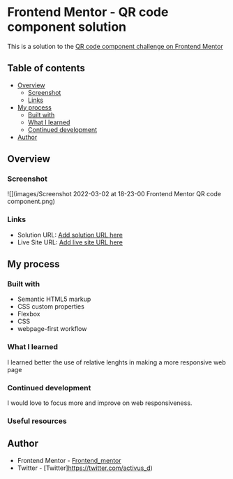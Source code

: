 # Frontend Mentor - QR code component solution

This is a solution to the [QR code component challenge on Frontend Mentor](https://www.frontendmentor.io/challenges/qr-code-component-iux_sIO_H)

## Table of contents

- [Overview](#overview)
  - [Screenshot](#screenshot)
  - [Links](#links)
- [My process](#my-process)
  - [Built with](#built-with)
  - [What I learned](#what-i-learned)
  - [Continued development](#continued-development)
- [Author](#author)



## Overview

### Screenshot

![](images/Screenshot 2022-03-02 at 18-23-00 Frontend Mentor QR code component.png)


### Links

- Solution URL: [Add solution URL here](https://your-solution-url.com)
- Live Site URL: [Add live site URL here](https://your-live-site-url.com)

## My process

### Built with

- Semantic HTML5 markup
- CSS custom properties
- Flexbox
- CSS
- webpage-first workflow

### What I learned

I learned better the use of relative lenghts in making a more responsive web page

### Continued development

I would love to focus more and improve on web responsiveness.

### Useful resources



## Author
- Frontend Mentor - [Frontend_mentor](https://www.frontendmentor.io/profile/activus-d)
- Twitter - [Twitter]https://twitter.com/activus_d)

